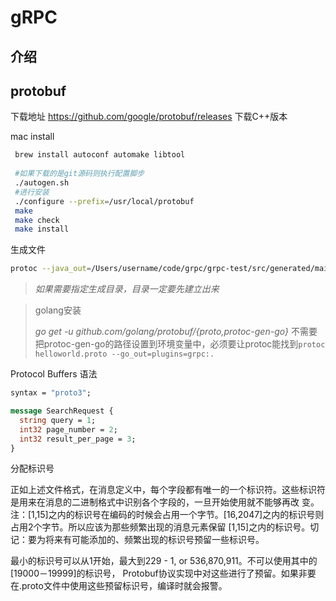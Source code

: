 # gRPC

## 介绍





## protobuf

下载地址 https://github.com/google/protobuf/releases
下载C++版本

mac install

```bash
 brew install autoconf automake libtool 
 
 #如果下载的是git源码则执行配置脚步
 ./autogen.sh
 #进行安装
 ./configure --prefix=/usr/local/protobuf
 make
 make check
 make install

```


生成文件

```bash
protoc --java_out=/Users/username/code/grpc/grpc-test/src/generated/main/ helloworld.proto
```
>*如果需要指定生成目录，目录一定要先建立出来*

>golang安装
>
>*go get -u github.com/golang/protobuf/{proto,protoc-gen-go}*
>不需要把protoc-gen-go的路径设置到环境变量中，必须要让protoc能找到`protoc  helloworld.proto --go_out=plugins=grpc:.`

Protocol Buffers 语法

```proto
syntax = "proto3";

message SearchRequest {
  string query = 1;
  int32 page_number = 2;
  int32 result_per_page = 3;
}
```

分配标识号

正如上述文件格式，在消息定义中，每个字段都有唯一的一个标识符。这些标识符是用来在消息的二进制格式中识别各个字段的，一旦开始使用就不能够再改 变。注：[1,15]之内的标识号在编码的时候会占用一个字节。[16,2047]之内的标识号则占用2个字节。所以应该为那些频繁出现的消息元素保留 [1,15]之内的标识号。切记：要为将来有可能添加的、频繁出现的标识号预留一些标识号。

最小的标识号可以从1开始，最大到229 - 1, or 536,870,911。不可以使用其中的[19000－19999]的标识号， Protobuf协议实现中对这些进行了预留。如果非要在.proto文件中使用这些预留标识号，编译时就会报警。